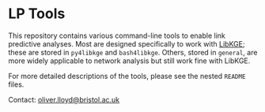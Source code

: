 # LP Tools
This repository contains various command-line tools to enable link predictive analyses. Most are designed specifically to work with [LibKGE](https://github.com/uma-pi1/kge); these are stored in `py4libkge` and `bash4libkge`. Others, stored in `general`, are more widely applicable to network analysis but still work fine with LibKGE.

For more detailed descriptions of the tools, please see the nested `README` files.

Contact: oliver.lloyd@bristol.ac.uk